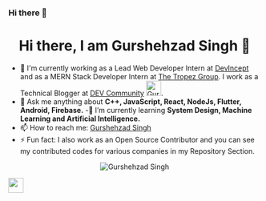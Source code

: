 ### Hi there 👋

<!--
**GurshehzadSingh/GurshehzadSingh** is a ✨ _special_ ✨ repository because its `README.md` (this file) appears on your GitHub profile.

Here are some ideas to get you started:

- 🔭 I’m currently working on ...
- 🌱 I’m currently learning ...
- 👯 I’m looking to collaborate on ...
- 🤔 I’m looking for help with ...
- 💬 Ask me about ...
- 📫 How to reach me: ...
- 😄 Pronouns: ...
- ⚡ Fun fact: ...
-->


<h1 align="center"> Hi there, I am Gurshehzad Singh 👋</h1>

- 🔭 I'm currently working as a Lead Web Developer Intern at <a href="https://devincept.tech/" target="_blank">DevIncept</a> and as a MERN Stack Developer Intern at <a href="https://thetropezgroup.com/" target="_blank">The Tropez Group</a>. I work as a Technical Blogger at <a href="https://dev.to/gurshehzadsingh" target="_blank">DEV Community</a> <a href="https://dev.to/gurshehzadsingh"> <img src="https://d2fltix0v2e0sb.cloudfront.net/dev-badge.svg" alt="Gurshehzad Singh's DEV Community Profile" height="30" width="30"></a>.
- 💬 Ask me anything about <strong>C++, JavaScript, React, NodeJs, Flutter, Android, Firebase.</strong>
-🌱 I’m currently learning <strong>System Design, Machine Learning and Artificial Intelligence.</strong>
- 📫 How to reach me: <a href="https://www.linkedin.com/in/gurshehzadsingh/" target="_blank">Gurshehzad Singh</a>     
- ⚡ Fun fact: I also work as an Open Source Contributor and you can see my contributed codes for various companies in my Repository Section.

<p align="center">
<img src="https://github-readme-stats.vercel.app/api?username=GurshehzadSingh&show_icons=true" alt="Gurshehzad Singh">
</p>
<p>
<a href="https://www.linkedin.com/in/gurshehzadsingh/" target="_blank"><img src="https://cdn.jsdelivr.net/npm/simple-icons@3.0.1/icons/linkedin.svg" height="30" width="30"></a>
</p>
